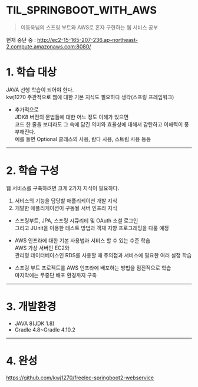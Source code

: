 # TIL_SPRINGBOOT_WITH_AWS   
> 이동욱님의 스프링 부트와 AWS로 혼자 구현하는 웹 서비스 공부    

현재 중단 중 : http://ec2-15-165-207-236.ap-northeast-2.compute.amazonaws.com:8080/

# 1. 학습 대상
JAVA 선행 학습이 되어야 한다.       
kwj1270 주관적으로 웹에 대한 기본 지식도 필요하다 생각(스프링 프레임워크)      
     
* 추가적으로   
JDK8 버전의 문법들에 대한 어느 정도 이해가 있으면       
코드 한 줄을 보더라도 그 속에 담긴 의미와 효율성에 대해서 감탄하고 이해력이 풍부해진다.   
예를 들면 Optional 클래스의 사용, 람다 사용, 스트림 사용 등등  
      
***   
# 2. 학습 구성 
웹 서비스를 구축하려면 크게 2가지 지식이 필요하다.       
   
1. 서비스의 기능을 담당할 애플리케이션 개발 지식          
2. 개발한 애플리케이션이 구동될 서버 인프라 지식       

* 스프링부트, JPA, 스프링 시큐리티 및 OAuth 소셜 로그인  
그리고 JUnit을 이용한 테스트 방법과 객체 지향 프로그래밍을 다룰 예정    

* AWS 인프라에 대한 기본 사용법과 서비스 할 수 있는 수준 학습      
AWS 가상 서버인 EC2와   
관리형 데이터베이스인 RDS를 사용할 때 주의점과 서비스에 필요한 여러 설정 학습      
  
* 스프링 부트 프로젝트를 AWS 인프라에 배포하는 방법을 점진적으로 학습    
마지막에는 무중단 배포 환경까지 구축   
   
***
# 3. 개발환경
   
* JAVA 8(JDK 1.8)   
* Gradle 4.8~Gradle 4.10.2  

***
# 4. 완성
https://github.com/kwj1270/freelec-springboot2-webservice
